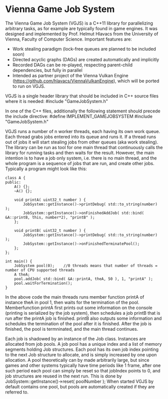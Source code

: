 # Vienna Game Job System
The Vienna Game Job System (VGJS) is a C++11 library for parallelizing arbitrary tasks, as for example are typically found in game engines. It was designed and implemented by Prof. Helmut Hlavacs from the University of Vienna, Faculty of Computer Science. Important features are:
* Work stealing paradigm (lock-free queues are planned to be included soon)
* Directed acyclic graphs (DAGs) are created automatically and implicitly
* Recorded DAGs can be re-played, respecting parent-child dependencies, but fully in parallel
* Intended as partner project of the Vienna Vulkan Engine (https://github.com/hlavacs/ViennaVulkanEngine), which will be ported to run on VGJS.

VGJS is a single header library that should be included in C++ source files where it is needed:
    #include "GameJobSystem.h"

In one of the C++ files, additionally the following statement should precede the include directive:
    #define IMPLEMENT_GAMEJOBSYSTEM
    #include "GameJobSystem.h"

VGJS runs a number of n worker threads, each having its own work queue. Each thread grabs jobs entered into its queue and runs it. If a thread runs out of jobs it will start stealing jobs from other queues (aka work stealing). The library can be run as tool for one main thread that continuously calls the library for running tasks and then waits for the result. However, the main intention is to have a job only system, i.e. there is no main thread, and the whole program is a sequence of jobs that are run, and create other jobs. Typically a program might look like this:

    class A {
    public:
        A() {};
        ~A() {};

        void printA( uint32_t number ) {
            JobSystem::getInstance()->printDebug( std::to_string(number) );
            JobSystem::getInstance()->onFinishedAddJob( std::bind( &A::printB, this, number*2), "printB" );
        };

        void printB( uint32_t number ) {
            JobSystem::getInstance()->printDebug( std::to_string(number) );
            JobSystem::getInstance()->onFinishedTerminatePool();
        };
    };

    int main() {
        JobSystem pool(0);    //0 threads means that number of threads = number of CPU supported threads
        A theA;
        pool.addJob( std::bind( &A::printA, theA, 50 ), 1, "printA" );
        pool.waitForTermination();
    }

In the above code the main threads runs member function printA of instance theA in pool 1, then waits for the termination of the pool. Memberfunction printA first prints out some information on the console (printing is serialized by the job system), then schedules a job printB that is run after the printA job is finished. printB also outputs some information and schedules the termination of the pool after it is finished.
After the job is finished, the pool is termninated, and the main thread continues.

Each job is shadowed by an instance of the Job class. Instances are allocated from job pools. A job pool has a unique index and a list of memory segments holding Job structures. Each pool has its own job index pointing to the next Job structure to allocate, and is simply increased by one upon allocation. A pool theoretically can by made arbitrarily large, but since games and other systems typically have time periods like 1 frame, after one such period each pool can simply be reset so that jobIndex points to 0, and job structures are reused in the next run. This is done by
    JobSystem::getInstance()->reset( poolNumber );
When started VGJS by default contains one pool, but pools are automatically created if they are referred to.
